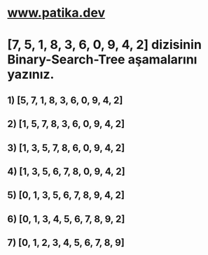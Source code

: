 
# www.patika.dev

# [7, 5, 1, 8, 3, 6, 0, 9, 4, 2] dizisinin Binary-Search-Tree aşamalarını yazınız.

## 1) [5, 7, 1, 8, 3, 6, 0, 9, 4, 2]
## 2) [1, 5, 7, 8, 3, 6, 0, 9, 4, 2]
## 3) [1, 3, 5, 7, 8, 6, 0, 9, 4, 2]
## 4) [1, 3, 5, 6, 7, 8, 0, 9, 4, 2]
## 5) [0, 1, 3, 5, 6, 7, 8, 9, 4, 2]
## 6) [0, 1, 3, 4, 5, 6, 7, 8, 9, 2]
## 7) [0, 1, 2, 3, 4, 5, 6, 7, 8, 9]

